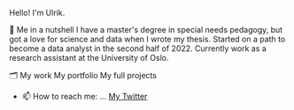 Hello! I'm Ulrik.



🥥 Me in a nutshell
  I have a master's degree in special needs pedagogy, but got a love for science and data when I wrote my thesis. 
  Started on a path to become a data analyst in the second half of 2022. 
  Currently work as a research assistant at the University of Oslo. 

🗂 My work
  My portfolio
  My full projects

- 📫 How to reach me: ...
[My Twitter](https://www.google.com "My Twitter")
